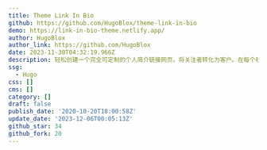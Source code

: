 ```yaml
---
title: Theme Link In Bio
github: https://github.com/HugoBlox/theme-link-in-bio
demo: https://link-in-bio-theme.netlify.app/
author: HugoBlox
author_link: https://github.com/HugoBlox
date: 2023-11-30T04:32:19.966Z
description: 轻松创建一个完全可定制的个人简介链接网页。将关注者转化为客户。在每个社交媒体平台上增加你的关注者。在一个地方管理你所有的链接。
ssg:
  - Hugo
css: []
cms: []
category: []
draft: false
publish_date: '2020-10-20T18:00:58Z'
update_date: '2023-12-06T00:05:13Z'
github_star: 34
github_fork: 20
---
```

